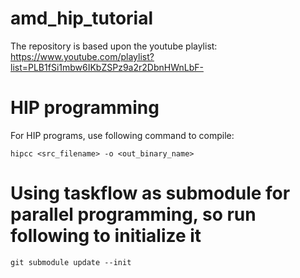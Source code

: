 # amd_hip_tutorial
The repository is based upon the youtube playlist: https://www.youtube.com/playlist?list=PLB1fSi1mbw6IKbZSPz9a2r2DbnHWnLbF-

# HIP programming
For HIP programs, use following command to compile:
```
hipcc <src_filename> -o <out_binary_name>
```

# Using taskflow as submodule for parallel programming, so run following to initialize it
```
git submodule update --init
```
